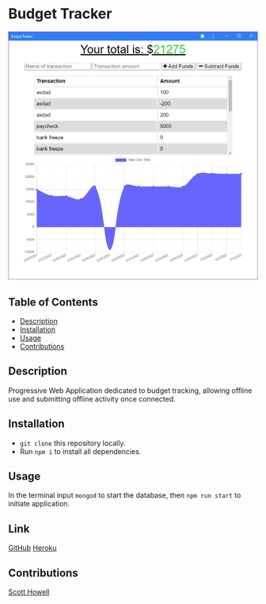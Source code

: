 # Budget Tracker

<img src="./budget-tracker.PNG" style="width: 650px; height: auto" />

## Table of Contents

-   [Description](#description)
-   [Installation](#installation)
-   [Usage](#usage)
-   [Contributions](#contributions)

## Description

Progressive Web Application dedicated to budget tracking, allowing offline use and submitting offline activity once connected.

## Installation

-   `git clone` this repository locally.
-   Run `npm i` to install all dependencies.

## Usage

In the terminal input `mongod` to start the database, then `npm run start` to initiate application.

## Link

[GitHub](https://github.com/CyanideTheJuggla/budget-tracker)
[Heroku](https://budget-tracker-module19.herokuapp.com/)

## Contributions

[Scott Howell](https://github.com/cyanidethejuggla)
